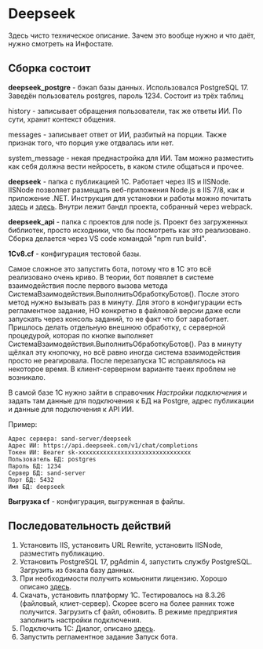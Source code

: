 # Deepseek

Здесь чисто техническое описание. Зачем это вообще нужно и что даёт, нужно смотреть на Инфостате. 


## Сборка состоит

**deepseek_postgre** - бэкап базы данных. Использовался PostgreSQL 17. Заведён пользователь postgres, пароль 1234. Состоит из трёх таблиц

history - записывает обращения пользователи, так же ответы ИИ. По сути, хранит контекст общения.

messages - записывает ответ от ИИ, разбитый на порции. Также признак того, что порция уже отдвалась или нет.

system_message - некая преднастройка для ИИ. Там можно разместить как себя должна вести нейросеть, в каком стиле общаться и прочее. 

**deepseek** - папка с публикацией 1С. Работает через IIS и IISNode. IISNode позволяет размещать веб-приложения Node.js в IIS 7/8, как и приложение .NET. Инструкция для установки и работы можно почитать [здесь](https://sniffysko.blogspot.com/2018/08/iis-nodejs.html) и [здесь](https://1step2learn.com/en/article/technology/deploy-node-js-application-windows-server-iis/). Внутри лежит бандл проекта, собранный через webpack.

**deepseek_api** - папка с проектов для node js. Проект без загруженных библиотек, просто исходники, что бы посмотреть как это реализовано. Сборка делается через VS code командой "npm run build".

**1Cv8.cf** - конфигурация тестовой базы.

Самое сложное это запустить бота, потому что в 1С это всё реализовано очень криво. В теории, бот появялет в системе взаимодействия после первого вызова метода СистемаВзаимодействия.ВыполнитьОбработкуБотов(). После этого метод нужно вызывать раз в минуту. Для этого в конфигурации есть регламентное задание, НО конкретно в файловой версии даже если запускать через консоль заданий, то не факт что бот заработает. Пришлось делать отдельную внешнюю обработку, с серверной процедурой, которая по кнопке выполняет СистемаВзаимодействия.ВыполнитьОбработкуБотов(). Раз в минуту щёлкал эту кнопочку, но всё равно иногда система взаимодействия просто не реагировала. После перезапуска 1С исправлялось на некоторое время. В клиент-серверном варианте таеих проблем не возникало.

В самой базе 1С нужно зайти в справочник *Настройки подключения* и задать там данные для подключения к БД на Postgre, адрес публикации и данные для подключения к API ИИ.

Пример:

    Адрес сервера: sand-server/deepseek
    Адрес ИИ: https://api.deepseek.com/v1/chat/completions
    Токен ИИ: Bearer sk-xxxxxxxxxxxxxxxxxxxxxxxxxxxxxxxx
    Пользователь БД: postgres
    Пароль БД: 1234
    Сервер БД: sand-server
    Порт БД: 5432
    Имя БД: deepseek

**Выгрузка cf** - конфигурация, выгруженная в файлы.

## Последовательность действий

1) Установить IIS, установить URL Rewrite, установить IISNode, разместить публикацию.
2) Установить PostgreSQL 17, pgAdmin 4, запустить службу PostgreSQL. Загрузить из бэкапа базу данных.
3) При необходимости получить комьюнити лицензию. Хорошо описано [здесь](https://v8.1c.ru/podderzhka-i-obuchenie/uchebnye-versii/).
4) Скачать, установить платформу 1С. Тестировалось на 8.3.26 (файловый, клиет-сервер). Скорее всего на более ранних тоже получится. Загрузить cf файл, обновить. В режиме предприятия заполнить настройки подключения. 
5) Подключить 1С: Диалог, описано [здесь](https://rarus.ru/publications/20250429-ot-ekspertov-polnoe-rukovodstvo-po-ustanovke-1c-server-vzaimodejstviya-746988/#podklyuchenie-sistemy-vzaimodejstviya-cherez-servis-1c-dialog).
6) Запустить регламентное задание Запуск бота.
